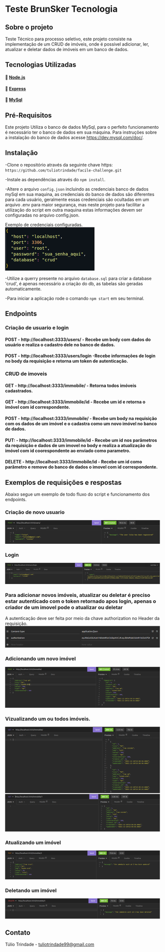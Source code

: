 # Teste BrunSker Tecnologia

## Sobre o projeto

Teste Técnico para processo seletivo, este projeto consiste na implementação de um CRUD de imóveis, onde é possível adicionar, ler, atualizar e deletar dados de imóveis em um banco de dados.

## Tecnologias Utilizadas

#### :link: [Node.js](https://nodejs.org/en/)
#### :link: [Express](https://expressjs.com/pt-br/)
#### :link: [MySql](https://www.mysql.com/)

## Pré-Requisitos

Este projeto Utiliza o banco de dados MySql, para o perfeito funcionamento é necessário ter o banco de dados em sua máquina. Para instruções sobre a instalação do banco de dados acesse https://dev.mysql.com/doc/.

## Instalação

-Clone o repositório através da seguinte chave https: `https://github.com/tuliotrindade/facile-challenge.git`

-Instale as dependências através do `npm install`.

-Altere o arquivo `config.json` incluindo as credenciais banco de dados mySql em sua maquina, as credenciais do banco de dados são diferentes para cada usuário, geralmente essas credenciais são ocultadas em um arquivo .env para maior segurança, mas neste projeto para facilitar a utilização do script em outra maquina estas informações devem ser configuradas no arquivo config.json.

Exemplo de credenciais configuradas.<br/>
<img src="/images/config.png" alt="db config"/>

-Utilize a querry presente no arquivo `database.sql` para criar a database 'crud', é apenas necessário a criação do db, as tabelas são geradas automaticamente.

-Para iniciar a aplicação rode o comando `npm start` em seu terminal.

## Endpoints

### Criação de usuario e login

#### POST - http://localhost:3333/users/ - Recebe um body com dados do usuário e realiza o cadastro dele no banco de dados.
#### POST - http://localhost:3333/users/login -Recebe informações de login no body da requisição e retorna um token de autenticação.

### CRUD de imoveis

#### GET - http://localhost:3333/immobile/ - Retorna todos imóveis cadastrados.
#### GET - http://localhost:3333/immobile/id - Recebe um id e retorna o imóvel com id correspondente.
#### POST - http://localhost:3333/immobile/ - Recebe um body na requisição com os dados de um imóvel e o cadastra como um novo imóvel no banco de dados.
#### PUT: - http://localhost:3333/immobile/id - Recebe um id nos parâmetros da requisição e dados de um imovel no body e realiza a atualização do imóvel com id coorespondente ao enviado como parametro.
#### DELETE - http://localhost:3333/immobile/id - Recebe um id como parâmetro e remove do banco de dados o imovel com id correspondente.

## Exemplos de requisições e respostas

Abaixo segue um exemplo de todo fluxo do script e funcionamento dos endpoints.

### Criação de novo usuario

<img src="/images/createUser.png" alt="cria usuario"/>

### Login

<img src="/images/login.png" alt="login"/>

### Para adicionar novos imóveis, atualizar ou deletar é preciso estar autenticado com o token retornado apos login, apenas o criador de um imovel pode o atualizar ou deletar

A autenticação deve ser feita por meio da chave authorization no Header da requisição.
<img src="/images/authorization.png" alt="autenticação"/>

### Adicionando um novo imóvel 

<img src="/images/newImmobile.png" alt="adiciona imovel"/>

### Vizualizando um ou todos imóveis.

<img src="/images/allImmobiles.png" alt="todos imoveis"/>
<img src="/images/oneImmobile.png" alt="um imovel"/>

### Atualizando um imóvel

<img src="/images/update.png" alt="atualização"/>

### Deletando um imóvel

<img src="/images/delete.png" alt="deletar"/>

## Contato 

Túlio Trindade - tuliotrindade99@gmail.com
